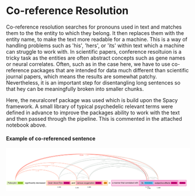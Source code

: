 # Co-reference Resolution 

Co-reference resolution searches for pronouns used in text and matches them to the the entity to which they belong. It then replaces them with the entity name, to make the text more readable for a machine. This is a way of handling problems such as 'his', 'hers', or 'its' within text which a machine can struggle to work with. In scientific papers, conference resoltuion is a tricky task as the entities are often abstract concepts such as gene names or neural correlates. Often, such as in the case here, we have to use co-reference packages that are intended for data much different than scientific journal papers, which means the results are somewhat patchy. Nevertheless, it is an important step for disentangling long sentences so that hey can be meaningfully broken into smaller chunks. 

Here, the neuralcoref package was used which is build upon the Spacy framework. A small library of typical psychedelic relevant terms were defined in advance to improve the packages ability to work with the text and then passed through the pipeline. This is commented in the attached notebook above. 

#### Example of co-referenced sentence 

<div align="center"><img src="https://github.com/Orlz/Psychedelic_Knowledge_Graphs/blob/master/5_script_for_future_research/Readme_images/coref.png"/></div>
